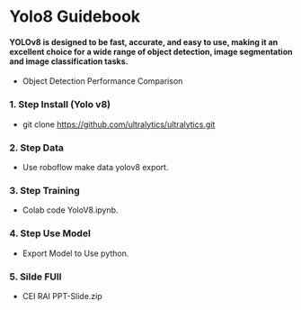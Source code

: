 # Yolo8 Guidebook

#### YOLOv8 is designed to be fast, accurate, and easy to use, making it an excellent choice for a wide range of object detection, image segmentation and image classification tasks.

- Object Detection Performance Comparison

### 1. Step Install (Yolo v8)
   - git clone https://github.com/ultralytics/ultralytics.git
### 2. Step Data
   - Use roboflow make data yolov8 export.
### 3. Step Training
   - Colab code YoloV8.ipynb.
### 4. Step Use Model
   - Export Model to Use python.
### 5. Silde FUll 
   - CEI RAI PPT-Slide.zip